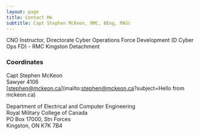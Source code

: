 ```yaml
---
layout: page
title: Contact Me
subtitle: Capt Stephen McKeon, RMC, BEng, MASc
---
```


CNO Instructor, Directorate Cyber Operations Force Development (D Cyber Ops FD) - RMC Kingston Detachment

### Coordinates 
Capt Stephen McKeon  
Sawyer 4106  
[stephen@mckeon.ca](mailto:stephen@mckeon.ca?subject=Hello from mckeon.ca)


Department of Electrical and Computer Engineering  
Royal Military College of Canada  
PO Box 17000, Stn Forces  
Kingston, ON K7K 7B4  
